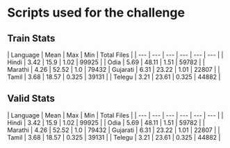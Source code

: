 # Scripts used for the challenge


## Train Stats

| Language | Mean | Max | Min | Total Files |
| --- | --- | --- | --- | --- | --- |
| Hindi | 3.42 | 15.9 | 1.02 | 99925 |
| Odia | 5.69 | 48.11 | 1.51 | 59782 |
| Marathi | 4.26 | 52.52 | 1.0 | 79432
| Gujarati | 6.31 | 23.22 | 1.01 | 22807 |
| Tamil | 3.68 | 18.57 | 0.325 | 39131 |
| Telegu | 3.21 | 23.61 | 0.325 | 44882 |


## Valid Stats

| Language | Mean | Max | Min | Total Files |
| --- | --- | --- | --- | --- | --- |
| Hindi | 3.42 | 15.9 | 1.02 | 99925 |
| Odia | 5.69 | 48.11 | 1.51 | 59782 |
| Marathi | 4.26 | 52.52 | 1.0 | 79432
| Gujarati | 6.31 | 23.22 | 1.01 | 22807 |
| Tamil | 3.68 | 18.57 | 0.325 | 39131 |
| Telegu | 3.21 | 23.61 | 0.325 | 44882 |
